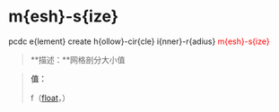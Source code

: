 # m{esh}-s{ize}
pcdc e{lement} create h{ollow}-cir{cle} i{nner}-r{adius} <span style='color: red;'>m{esh}-s{ize}</span>
> **描述：**网格剖分大小值

> 
> **值：**
> 
> f（[float](数据类型/float/)，）

